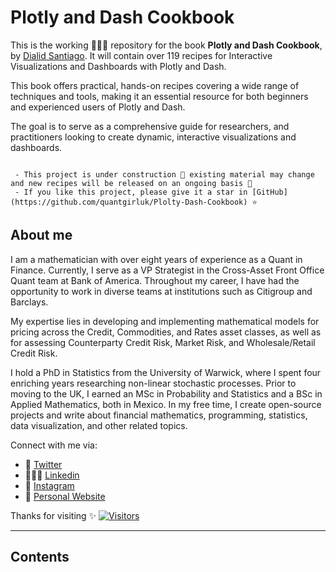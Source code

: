 # Plotly and Dash Cookbook

This is the working 👷🏽‍♀️ repository for the book **Plotly and Dash Cookbook**, by [Dialid Santiago](https://www.linkedin.com/in/dialidsantiago/). It will contain over 119 recipes for Interactive Visualizations and Dashboards with Plotly and Dash.

This book offers practical, hands-on recipes covering a wide range of techniques and tools, making it an essential resource for both beginners and experienced users of Plotly and Dash.

The goal is to serve as a comprehensive guide for researchers, and practitioners looking to create dynamic, interactive visualizations and dashboards.

```{note}

 - This project is under construction 🦺 existing material may change and new recipes will be released on an ongoing basis 🌱
 - If you like this project, please give it a star in [GitHub](https://github.com/quantgirluk/Plolty-Dash-Cookbook) ⭐️ 

```

## About me

I am a mathematician with over eight years of experience as a Quant in Finance. Currently, I serve as a VP Strategist in the Cross-Asset Front Office Quant team at Bank of America. Throughout my career, I have had the opportunity to work in diverse teams at institutions such as Citigroup and Barclays.

My expertise lies in developing and implementing mathematical models for pricing across the Credit, Commodities, and Rates asset classes, as well as for assessing Counterparty Credit Risk, Market Risk, and Wholesale/Retail Credit Risk.

I hold a PhD in Statistics from the University of Warwick, where I spent four enriching years researching non-linear stochastic processes. Prior to moving to the UK, I earned an MSc in Probability and Statistics and a BSc in Applied Mathematics, both in Mexico.
In my free time, I create open-source projects and write about financial mathematics, programming, statistics, data visualization, and other related topics.

Connect with me via:

- 🦜 [Twitter](https://twitter.com/Quant_Girl)
- 👩🏽‍💼 [Linkedin](https://www.linkedin.com/in/dialidsantiago/)
- 📸 [Instagram](https://www.instagram.com/quant_girl/)
- 👾 [Personal Website](https://quantgirl.blog)

Thanks for visiting ✨
[![Visitors](https://api.visitorbadge.io/api/visitors?path=https%3A%2F%2Fquantgirluk.github.io%2FPlotly-Dash-Cookbook%2Fintro.html&labelColor=%23d9e3f0&countColor=%23f47373)](https://visitorbadge.io/status?path=https%3A%2F%2Fquantgirluk.github.io%2FPlotly-Dash-Cookbook%2Fintro.html)

---

## Contents

```{tableofcontents}
```
